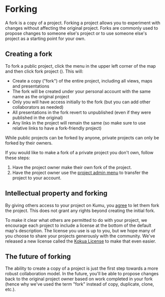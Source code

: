# Forking

A fork is a copy of a project. Forking a project allows you to experiment with changes without affecting the original project. Forks are commonly used to propose changes to someone else's project or to use someone else's project as a starting point for your own.

## Creating a fork
To fork a public project, click the menu in the upper left corner of the map and then click fork project (). This will:

* Create a copy ("fork") of the entire project, including all views, maps and presentations
* The fork will be created under your personal account with the same name as the original project
* Only you will have access initially to the fork (but you can add other collaborators as needed)
* All presentations in the fork revert to unpublished (even if they were published in the original)
* Any links in the project will remain the same (so make sure to use relative links to have a fork-friendly project)

<div class="alert alert-warning">
  <p>
    While public projects can be forked by anyone, private projects can only be forked by their owners.
  </p>
  <p>
    If you would like to make a fork of a private project you don't own, follow these steps:
  </p>
  <ol>
    <li>Have the project owner make their own fork of the project.</li>
    <li>Have the project owner use the <a class="alert-link" href="/guides/project-admin.md">project admin menu</a> to transfer the project to your account.</li>
  </ol>
</div>

## Intellectual property and forking
By giving others access to your project on Kumu, you [agree](https://kumu.io/terms) to let them fork the project. This does not grant any rights beyond creating the initial fork.

To make it clear what others are permitted to do with your project, we encourage each project to include a license at the bottom of the default map's description. The license you use is up to you, but we hope many of you choose to share your projects generously with the community. We've released a new license called the [Kokua License](https://medium.com/@rymohr/the-kokua-license-b2f430a03f4a#.razdhigjg) to make that even easier.

## The future of forking
The ability to create a copy of a project is just the first step towards a more robust collaboration model. In the future, you'll be able to propose changes back to the original project owner based on work completed in your fork (hence why we've used the term "fork" instead of copy, duplicate, clone, etc.).


